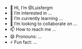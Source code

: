 - 👋 Hi, I’m @Luisfergm
- 👀 I’m interested in ...
- 🌱 I’m currently learning ...
- 💞️ I’m looking to collaborate on ...
- 📫 How to reach me ...
- 😄 Pronouns: ...
- ⚡ Fun fact: ...

<!---
Luisfergm/Luisfergm is a ✨ special ✨ repository because its `README.md` (this file) appears on your GitHub profile.
You can click the Preview link to take a look at your changes.
--->
